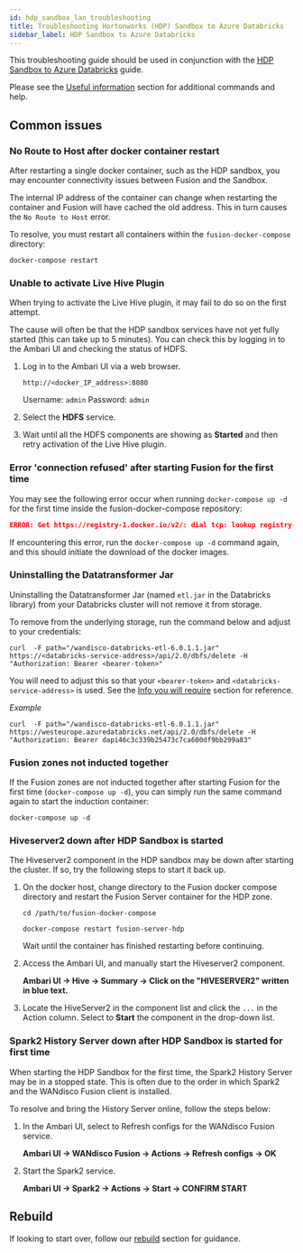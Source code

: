 ```yaml
---
id: hdp_sandbox_lan_troubleshooting
title: Troubleshooting Hortonworks (HDP) Sandbox to Azure Databricks
sidebar_label: HDP Sandbox to Azure Databricks
---
```


This troubleshooting guide should be used in conjunction with the [HDP Sandbox to Azure Databricks](../installation/hdp_sandbox_lhv_client-adlsg2_lan.md) guide.

Please see the [Useful information](./useful_info.md) section for additional commands and help.

## Common issues

### No Route to Host after docker container restart

After restarting a single docker container, such as the HDP sandbox, you may encounter connectivity issues between Fusion and the Sandbox.

The internal IP address of the container can change when restarting the container and Fusion will have cached the old address. This in turn causes the `No Route to Host` error.

To resolve, you must restart all containers within the `fusion-docker-compose` directory:

`docker-compose restart`

### Unable to activate Live Hive Plugin

When trying to activate the Live Hive plugin, it may fail to do so on the first attempt.

The cause will often be that the HDP sandbox services have not yet fully started (this can take up to 5 minutes). You can check this by logging in to the Ambari UI and checking the status of HDFS.

1. Log in to the Ambari UI via a web browser.

   `http://<docker_IP_address>:8080`

   Username: `admin`
   Password: `admin`

2. Select the **HDFS** service.

3. Wait until all the HDFS components are showing as **Started** and then retry activation of the Live Hive plugin.

### Error 'connection refused' after starting Fusion for the first time

You may see the following error occur when running `docker-compose up -d` for the first time inside the fusion-docker-compose repository:

```json
ERROR: Get https://registry-1.docker.io/v2/: dial tcp: lookup registry-1.docker.io on [::1]:53: read udp [::1]:52155->[::1]:53: read: connection refused
```

If encountering this error, run the `docker-compose up -d` command again, and this should initiate the download of the docker images.

### Uninstalling the Datatransformer Jar

Uninstalling the Datatransformer Jar (named `etl.jar` in the Databricks library) from your Databricks cluster will not remove it from storage.

To remove from the underlying storage, run the command below and adjust to your credentials:

`curl  -F path="/wandisco-databricks-etl-6.0.1.1.jar" https://<databricks-service-address>/api/2.0/dbfs/delete -H "Authorization: Bearer <bearer-token>"`

You will need to adjust this so that your `<bearer-token>` and `<databricks-service-address>` is used. See the [Info you will require](../installation/hdp_sandbox_lhv_client-adlsg2_lan.md#info-you-will-require) section for reference.

_Example_

`curl  -F path="/wandisco-databricks-etl-6.0.1.1.jar" https://westeurope.azuredatabricks.net/api/2.0/dbfs/delete -H "Authorization: Bearer dapi46c3c339b25473c7ca600df9bb299a83"`

### Fusion zones not inducted together

[//]: <DAP-136 workaround>

If the Fusion zones are not inducted together after starting Fusion for the first time (`docker-compose up -d`), you can simply run the same command again to start the induction container:

`docker-compose up -d`

### Hiveserver2 down after HDP Sandbox is started

The Hiveserver2 component in the HDP sandbox may be down after starting the cluster. If so, try the following steps to start it back up.

1. On the docker host, change directory to the Fusion docker compose directory and restart the Fusion Server container for the HDP zone.

   `cd /path/to/fusion-docker-compose`

   `docker-compose restart fusion-server-hdp`

   Wait until the container has finished restarting before continuing.

2. Access the Ambari UI, and manually start the Hiveserver2 component.

   **Ambari UI -> Hive -> Summary -> Click on the "HIVESERVER2" written in blue text.**

3. Locate the HiveServer2 in the component list and click the `...` in the Action column. Select to **Start** the component in the drop-down list.

### Spark2 History Server down after HDP Sandbox is started for first time

When starting the HDP Sandbox for the first time, the Spark2 History Server may be in a stopped state. This is often due to the order in which Spark2 and the WANdisco Fusion client is installed.

To resolve and bring the History Server online, follow the steps below:

1. In the Ambari UI, select to Refresh configs for the WANdisco Fusion service.

   **Ambari UI -> WANdisco Fusion -> Actions -> Refresh configs -> OK**

2. Start the Spark2 service.

   **Ambari UI -> Spark2 -> Actions -> Start -> CONFIRM START**

## Rebuild

If looking to start over, follow our [rebuild](./useful_info.md#rebuild) section for guidance.
